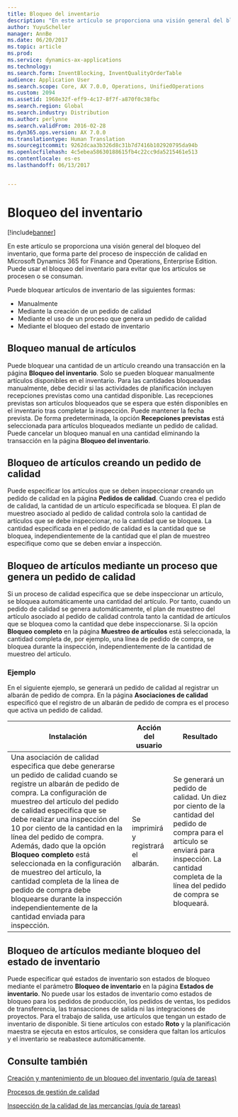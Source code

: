 ```yaml
---
title: Bloqueo del inventario
description: "En este artículo se proporciona una visión general del bloqueo del inventario, que forma parte del proceso de inspección de calidad en Microsoft Dynamics 365 for Finance and Operations, Enterprise Edition. Puede usar el bloqueo del inventario para evitar que los artículos se procesen o se consuman."
author: YuyuScheller
manager: AnnBe
ms.date: 06/20/2017
ms.topic: article
ms.prod: 
ms.service: dynamics-ax-applications
ms.technology: 
ms.search.form: InventBlocking, InventQualityOrderTable
audience: Application User
ms.search.scope: Core, AX 7.0.0, Operations, UnifiedOperations
ms.custom: 2094
ms.assetid: 1968e32f-eff9-4c17-8f7f-a870f0c38fbc
ms.search.region: Global
ms.search.industry: Distribution
ms.author: perlynne
ms.search.validFrom: 2016-02-28
ms.dyn365.ops.version: AX 7.0.0
ms.translationtype: Human Translation
ms.sourcegitcommit: 9262dcaa3b326d8c31b7d7416b102920795da94b
ms.openlocfilehash: 4c5ebea58630188615fb4c22cc9da5215461e513
ms.contentlocale: es-es
ms.lasthandoff: 06/13/2017


---
```


# Bloqueo del inventario
<a id="inventory-blocking" class="xliff"></a>

[!include[banner](../includes/banner.md)]


En este artículo se proporciona una visión general del bloqueo del inventario, que forma parte del proceso de inspección de calidad en Microsoft Dynamics 365 for Finance and Operations, Enterprise Edition. Puede usar el bloqueo del inventario para evitar que los artículos se procesen o se consuman.

Puede bloquear artículos de inventario de las siguientes formas:
-   Manualmente
-   Mediante la creación de un pedido de calidad
-   Mediante el uso de un proceso que genera un pedido de calidad
-   Mediante el bloqueo del estado de inventario

## Bloqueo manual de artículos
<a id="blocking-items-manually" class="xliff"></a>
Puede bloquear una cantidad de un artículo creando una transacción en la página **Bloqueo del inventario**. Solo se pueden bloquear manualmente artículos disponibles en el inventario. Para las cantidades bloqueadas manualmente, debe decidir si las actividades de planificación incluyen recepciones previstas como una cantidad disponible. Las recepciones previstas son artículos bloqueados que se espera que estén disponibles en el inventario tras completar la inspección. Puede mantener la fecha prevista. De forma predeterminada, la opción **Recepciones previstas** está seleccionada para artículos bloqueados mediante un pedido de calidad. Puede cancelar un bloqueo manual en una cantidad eliminando la transacción en la página **Bloqueo del inventario**.

## Bloqueo de artículos creando un pedido de calidad
<a id="blocking-items-by-creating-a-quality-order" class="xliff"></a>
Puede especificar los artículos que se deben inspeccionar creando un pedido de calidad en la página **Pedidos de calidad**. Cuando crea el pedido de calidad, la cantidad de un artículo especificada se bloquea. El plan de muestreo asociado al pedido de calidad controla solo la cantidad de artículos que se debe inspeccionar, no la cantidad que se bloquea. La cantidad especificada en el pedido de calidad es la cantidad que se bloquea, independientemente de la cantidad que el plan de muestreo especifique como que se deben enviar a inspección.

## Bloqueo de artículos mediante un proceso que genera un pedido de calidad
<a id="blocking-items-by-using-a-process-that-generates-a-quality-order" class="xliff"></a>
Si un proceso de calidad especifica que se debe inspeccionar un artículo, se bloquea automáticamente una cantidad del artículo. Por tanto, cuando un pedido de calidad se genera automáticamente, el plan de muestreo del artículo asociado al pedido de calidad controla tanto la cantidad de artículos que se bloquea como la cantidad que debe inspeccionarse. Si la opción **Bloqueo completo** en la página **Muestreo de artículos** está seleccionada, la cantidad completa de, por ejemplo, una línea de pedido de compra, se bloquea durante la inspección, independientemente de la cantidad de muestreo del artículo.
### Ejemplo
<a id="example" class="xliff"></a>

En el siguiente ejemplo, se generará un pedido de calidad al registrar un albarán de pedido de compra. En la página **Asociaciones de calidad** especificó que el registro de un albarán de pedido de compra es el proceso que activa un pedido de calidad.

|Instalación                                                                     |Acción del usuario                 |Resultado             |
|--------------------------------------------------------------------------|----------------------------|-------------------|
| Una asociación de calidad especifica que debe generarse un pedido de calidad cuando se registre un albarán de pedido de compra. La configuración de muestreo del artículo del pedido de calidad especifica que se debe realizar una inspección del 10 por ciento de la cantidad en la línea del pedido de compra. Además, dado que la opción **Bloqueo completo** está seleccionada en la configuración de muestreo del artículo, la cantidad completa de la línea de pedido de compra debe bloquearse durante la inspección independientemente de la cantidad enviada para inspección. | Se imprimirá y registrará el albarán. | Se generará un pedido de calidad. Un diez por ciento de la cantidad del pedido de compra para el artículo se enviará para inspección. La cantidad completa de la línea del pedido de compra se bloqueará. |

## Bloqueo de artículos mediante bloqueo del estado de inventario
<a id="blocking-items-by-using-inventory-status-blocking" class="xliff"></a>
Puede especificar qué estados de inventario son estados de bloqueo mediante el parámetro **Bloqueo de inventario** en la página **Estados de inventario**.  No puede usar los estados de inventario como estados de bloqueo para los pedidos de producción, los pedidos de ventas, los pedidos de transferencia, las transacciones de salida ni las integraciones de proyectos. Para el trabajo de salida, use artículos que tengan un estado de inventario de disponible. Si tiene artículos con estado **Roto** y la planificación maestra se ejecuta en estos artículos, se considera que faltan los artículos y el inventario se reabastece automáticamente.



Consulte también
<a id="see-also" class="xliff"></a>
--------

[Creación y mantenimiento de un bloqueo del inventario (guía de tareas)](https://ax.help.dynamics.com/en/wiki/create-and-maintain-an-inventory-blocking/)

[Procesos de gestión de calidad](quality-management-processes.md)

[Inspección de la calidad de las mercancías (guía de tareas)](https://ax.help.dynamics.com/en/wiki/inspect-the-quality-of-goods/)




